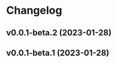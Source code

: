 # Changelog

<!--next-version-placeholder-->

## v0.0.1-beta.2 (2023-01-28)


## v0.0.1-beta.1 (2023-01-28)
